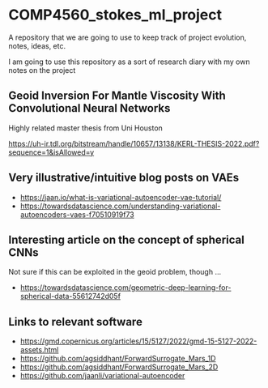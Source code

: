 # COMP4560_stokes_ml_project
A repository that we are going to use to keep track of project evolution, notes, ideas, etc.

I am going to use this repository as a sort of research diary with my own notes on the project

## Geoid Inversion For Mantle Viscosity With Convolutional Neural Networks

Highly related master thesis from Uni Houston

https://uh-ir.tdl.org/bitstream/handle/10657/13138/KERL-THESIS-2022.pdf?sequence=1&isAllowed=y

## Very illustrative/intuitive blog posts on VAEs

* https://jaan.io/what-is-variational-autoencoder-vae-tutorial/
* https://towardsdatascience.com/understanding-variational-autoencoders-vaes-f70510919f73

## Interesting article on the concept of spherical CNNs 

Not sure if this can be exploited in the geoid problem, though ...

* https://towardsdatascience.com/geometric-deep-learning-for-spherical-data-55612742d05f

## Links to relevant software

* https://gmd.copernicus.org/articles/15/5127/2022/gmd-15-5127-2022-assets.html
* https://github.com/agsiddhant/ForwardSurrogate_Mars_1D
* https://github.com/agsiddhant/ForwardSurrogate_Mars_2D
* https://github.com/jaanli/variational-autoencoder
